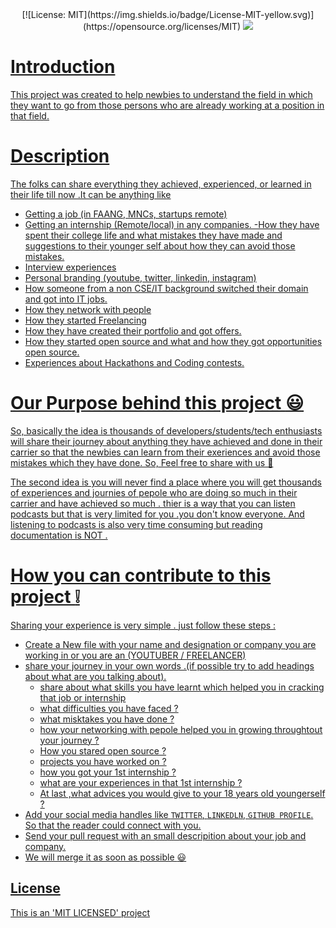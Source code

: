 <div align="center">
[![License: MIT](https://img.shields.io/badge/License-MIT-yellow.svg)](https://opensource.org/licenses/MIT)
<img src="https://github-size-badge.herokuapp.com/Adarsh-jaiss/journey-book.svg" />
  <a href="https://github.com/Adarsh-jaiss/journey-book">
</div>

# Introduction

This project was created to help newbies to understand the field in which they want to go from those persons who are already working at a position in that field.

# Description

The folks can share everything they achieved, experienced, or learned in their life till now .It can be anything like

- Getting a job (in FAANG, MNCs, startups remote)
- Getting an internship (Remote/local) in any companies.
  -How they have spent their college life and what mistakes they have made and suggestions to their younger self about how they can avoid those mistakes.
- Interview experiences
- Personal branding (youtube, twitter, linkedin, instagram)
- How someone from a non CSE/IT background switched their domain and got into IT jobs.
- How they network with people
- How they started Freelancing
- How they have created their portfolio and got offers.
- How they started open source and what and how they got opportunities open source.
- Experiences about Hackathons and Coding contests.

# Our Purpose behind this project :smiley:

So, basically the idea is thousands of developers/students/tech enthusiasts will share their journey about anything they have achieved and done in their carrier so that the newbies can learn from their exeriences and avoid those mistakes which they have done. So, Feel free to share with us 🙂

The second idea is you will never find a place where you will get thousands of experiences and journies of pepole who are doing so much in their carrier and have achieved so much . thier is a way that you can listen podcasts but that is very limited for you .you don't know everyone. And listening to podcasts is also very time consuming but reading documentation is NOT .

# How you can contribute to this project :grey_exclamation:

Sharing your experience is very simple . just follow these steps :

- Create a New file with your name and designation or company you are working in or you are an (YOUTUBER / FREELANCER)
- share your journey in your own words .(if possible try to add headings about what are you talking about).
  - share about what skills you have learnt which helped you in cracking that job or internship
  - what difficulties you have faced ?
  - what misktakes you have done ?
  - how your networking with pepole helped you in growing throughtout your journey ?
  - How you stared open source ?
  - projects you have worked on ?
  - how you got your 1st internship ?
  - what are your experiences in that 1st internship ?
  - At last ,what advices you would give to your 18 years old youngerself ?
- Add your social media handles like `TWITTER`, `LINKEDLN`, `GITHUB PROFILE`. So that the reader could connect with you.
- Send your pull request with an small descripition about your job and company.
- We will merge it as soon as possible :smiley:

## License

This is an 'MIT LICENSED' project
